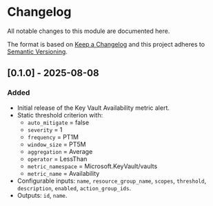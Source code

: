 # Changelog
All notable changes to this module are documented here.

The format is based on [Keep a Changelog](https://keepachangelog.com/en/1.1.0/)
and this project adheres to [Semantic Versioning](https://semver.org/spec/v2.0.0.html).

## [0.1.0] - 2025-08-08
### Added
- Initial release of the Key Vault Availability metric alert.
- Static threshold criterion with:
  - `auto_mitigate` = false
  - `severity` = 1
  - `frequency` = PT1M
  - `window_size` = PT5M
  - `aggregation` = Average
  - `operator` = LessThan
  - `metric_namespace` = Microsoft.KeyVault/vaults
  - `metric_name` = Availability
- Configurable inputs: `name`, `resource_group_name`, `scopes`, `threshold`, `description`, `enabled`, `action_group_ids`.
- Outputs: `id`, `name`.


